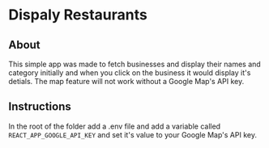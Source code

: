 # Dispaly Restaurants

## About
This simple app was made to fetch businesses and display their names and category initially and when you click on the business it would display it's detials.  The map feature will not work without a Google Map's API key.

## Instructions
In the root of the folder add a .env file and add a variable called `REACT_APP_GOOGLE_API_KEY` and set it's value to your Google Map's API key.